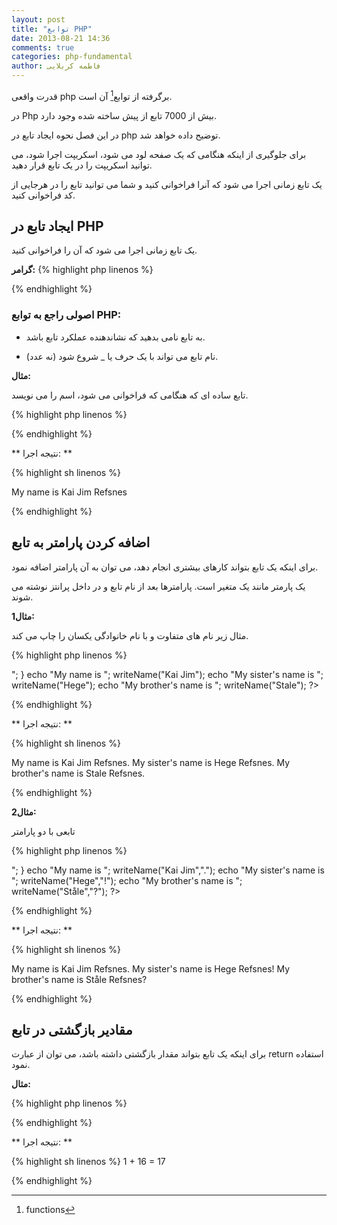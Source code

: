 ```yaml
---
layout: post
title: "توابع PHP"
date: 2013-08-21 14:36
comments: true
categories: php-fundamental
author: فاطمه کربلایی
---
```

قدرت واقعی php برگرفته از توابع[^1]  آن است.

 در Php بیش از 7000 تابع از پیش ساخته شده  وجود دارد.

 در این فصل نحوه ایجاد تابع در php توضیح داده خواهد شد.

برای جلوگیری از اینکه هنگامی که یک صفحه لود می شود، اسکریپت اجرا شود، می توانید اسکریپت را در یک تابع قرار دهید.

 یک تابع زمانی اجرا می شود که آنرا فراخوانی کنید و شما می توانید تابع را در هرجایی از کد فراخوانی کنید.

## ایجاد تابع در PHP ##

یک تابع زمانی اجرا می شود که آن را فراخوانی کنید.

**گرامر:**
{% highlight php linenos %}

<?php
function functionName()
{
؛کدی که باید اجرا شود
{

?>

{% endhighlight %}

### اصولی راجع به توابع PHP: ###

*	به تابع نامی بدهید که نشاندهنده عملکرد تابع باشد.

*	نام تابع می تواند با یک حرف یا _ شروع شود (نه عدد).

**مثال:**

 تابع ساده ای که هنگامی که فراخوانی می شود، اسم را می نویسد.

{% highlight php linenos %}

<?php
function writeName()
{
echo "Kai Jim Refsnes";
}

echo "My name is ";
writeName();
?>

{% endhighlight %}

** نتیجه اجرا: **

{% highlight sh linenos %}

My name is Kai Jim Refsnes

{% endhighlight %}

## اضافه کردن پارامتر به تابع ##

برای اینکه یک تابع بتواند کارهای بیشتری انجام دهد، می توان به آن پارامتر اضافه نمود.

 یک پارمتر مانند یک متغیر  است. پارامترها بعد از نام تابع و در داخل پرانتز نوشته می شوند.

**مثال1:**

 مثال زیر نام های متفاوت و با نام خانوادگی یکسان را چاپ می کند.

{% highlight php linenos %}

<?php
function writeName($fname)
{
echo $fname . " Refsnes.<br>";
}

echo "My name is ";
writeName("Kai Jim");
echo "My sister's name is ";
writeName("Hege");
echo "My brother's name is ";
writeName("Stale");
?>

{% endhighlight %}

** نتیجه اجرا: **

{% highlight sh linenos %}

My name is Kai Jim Refsnes.
My sister's name is Hege Refsnes.
My brother's name is Stale Refsnes.

{% endhighlight %}

**مثال2:**

 تابعی با دو پارامتر

{% highlight php linenos %}

<?php
function writeName($fname,$punctuation)
{
echo $fname . " Refsnes" . $punctuation . "<br>";
}

echo "My name is ";
writeName("Kai Jim",".");
echo "My sister's name is ";
writeName("Hege","!");
echo "My brother's name is ";
writeName("Ståle","?");
?>

{% endhighlight %}

** نتیجه اجرا: **

{% highlight sh linenos %}

My name is Kai Jim Refsnes.
My sister's name is Hege Refsnes!
My brother's name is Ståle Refsnes?


{% endhighlight %}

## مقادیر بازگشتی در تابع ##

برای اینکه یک تابع بتواند مقدار بازگشتی داشته باشد، می توان از عبارت return استفاده نمود.

**مثال:**

{% highlight php linenos %}

<?php
function add($x,$y)
{
$total = $x+$y;
return $total;
}

echo "1 + 16 = " . add(1,16);
?>

{% endhighlight %}

** نتیجه اجرا: **

{% highlight sh linenos %}
1 + 16 = 17

{% endhighlight %}
[^1]:functions